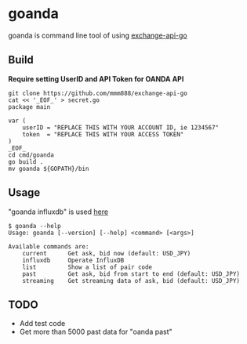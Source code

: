 # goanda

goanda is command line tool of using [exchange-api-go](https://github.com/mmm888/exchange-api-go|exchange-api-go)


## Build

**Require setting UserID and API Token for OANDA API**

~~~
git clone https://github.com/mmm888/exchange-api-go
cat << '_EOF_' > secret.go
package main

var (
    userID = "REPLACE THIS WITH YOUR ACCOUNT ID, ie 1234567"
    token  = "REPLACE THIS WITH YOUR ACCESS TOKEN"
)
_EOF_
cd cmd/goanda
go build .
mv goanda ${GOPATH}/bin
~~~

## Usage

"goanda influxdb" is used [here](https://github.com/mmm888/exchange-api-docker|exchange-api-docker)

~~~
$ goanda --help
Usage: goanda [--version] [--help] <command> [<args>]

Available commands are:
    current      Get ask, bid now (default: USD_JPY)
    influxdb     Operate InfluxDB
    list         Show a list of pair code
    past         Get ask, bid from start to end (default: USD_JPY)
    streaming    Get streaming data of ask, bid (default: USD_JPY)
~~~

## TODO

* Add test code
* Get more than 5000 past data for "oanda past"
